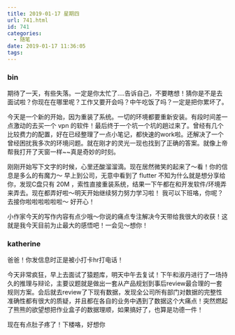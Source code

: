 ```yaml
---
title: 2019-01-17 星期四
url: 741.html
id: 741
categories:
  - 随笔
date: 2019-01-17 11:36:05
tags:
---
```


### bin

期待了一天，有些失落。一定是你太忙了….告诉自己，不要瞎想！猜你是不是去面试啦？你现在在哪里呢？工作又要开会吗？中午吃饭了吗？一定是把你累坏了。

今天是一个新的开始，因为重装了系统。一切的环境都要重新安装。有段时间差一点激动的去买一个 vpn 的软件！最后终于一个坑一个坑的趟过来了。曾经有几个比较费力的配置，好在已经整理了一点小笔记，都快速的work啦。还解决了一个曾经困扰我多次的环境问题。就在刚才的灵光一现也找到了正确的答案。就像上帝帮我打开了天窗一样~~真是奇妙的时刻。

刚刚开始写下文字的时候，心里还酸溜溜滴。现在居然微笑的起来了～看！你的信息是多么的有魔力～ 早上到公司，无意中看到了 flutter 不知为什么就是想分享给你，发现C盘只有 20M ，索性直接重装系统，结果一下午都在和开发软件/环境弄来弄去。现在都弄好啦～明天开始继续努力努力学习啦！ 我可以下班咯，你呢？去接你啦啦啦啦啦啦～ 好开心！

小作家今天的写作内容有点少哦～你说的痛点专注解决今天带给我很大的收获！这就是我今天目前为止最大的感悟吧！一会见～想你！

### katherine

爸爸！你发信息时正是被小打卡hr打电话！

今天非常疯狂，早上去面试了猿题库，明天中午去复试！下午和淑丹进行了一场持久的推理与辩论，主要议题就是做出一套从产品规划到事后review最合理的一套规则方案。会后就去review了下现有数据，发现全公司所有部门对数据的完整性准确性都有很大的质疑，并且都在各自的业务中遇到了数据这个大痛点！突然燃起了熊熊的欲望想把作业盒子的数据理顺，如果搞好了，也算是功德一件！

现在有点肚子疼了！下楼咯，好想你